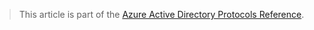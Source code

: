 > This article is part of the [Azure Active Directory Protocols Reference](../articles/active-directory/active-directory-protocols.md).
